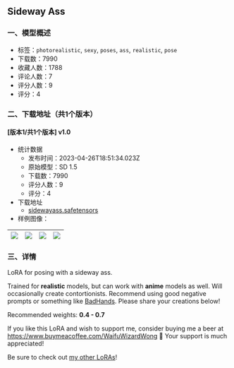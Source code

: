 ## Sideway Ass
### 一、模型概述

- 标签：`photorealistic`, `sexy`, `poses`, `ass`, `realistic`, `pose`
- 下载数：7990
- 收藏人数：1788
- 评论人数：7
- 评分人数：9
- 评分：4

### 二、下载地址（共1个版本）

#### [版本1/共1个版本] v1.0

- 统计数据
  - 发布时间：2023-04-26T18:51:34.023Z
  - 原始模型：SD 1.5
  - 下载数：7990
  - 评分人数：9
  - 评分：4
- 下载地址
  - [sidewayass.safetensors](https://civitai.com/api/download/models/56121)
- 样例图像：

| <img src="https://image.civitai.com/xG1nkqKTMzGDvpLrqFT7WA/e5d399a2-05d2-41d0-973d-673acbca3b00/width=450/608287.jpeg" /> | <img src="https://image.civitai.com/xG1nkqKTMzGDvpLrqFT7WA/dafe1c56-2031-4f6b-8db2-551a5024c500/width=450/608178.jpeg" /> | <img src="https://image.civitai.com/xG1nkqKTMzGDvpLrqFT7WA/49ab49c1-fbeb-4986-ee94-8998dac43500/width=450/608291.jpeg" /> | <img src="https://image.civitai.com/xG1nkqKTMzGDvpLrqFT7WA/7c1f44cf-91a1-45f0-a9b4-f566452c2c00/width=450/608173.jpeg" /> |
| ---- | ---- | ---- | ---- |


### 三、详情
<p>LoRA for posing with a sideway ass.</p><p></p><p>Trained for <strong>realistic</strong> models, but can work with <strong>anime</strong> models as well. Will occasionally create contortionists. Recommend using good negative prompts or something like <a target="_blank" rel="ugc" href="https://civitai.com/models/30452/bad-hands">BadHands</a>. Please share your creations below!</p><p></p><p>Recommended weights: <strong>0.4 - 0.7</strong></p><p></p><p>If you like this LoRA and wish to support me, consider buying me a beer at <a target="_blank" rel="ugc" href="https://www.buymeacoffee.com/WaifuWizardWong">https://www.buymeacoffee.com/WaifuWizardWong</a> 🍺 Your support is much appreciated!</p><p></p><p>Be sure to check out <a target="_blank" rel="ugc" href="https://civitai.com/user/WaifuWizardWong/models">my other LoRAs</a>!</p>